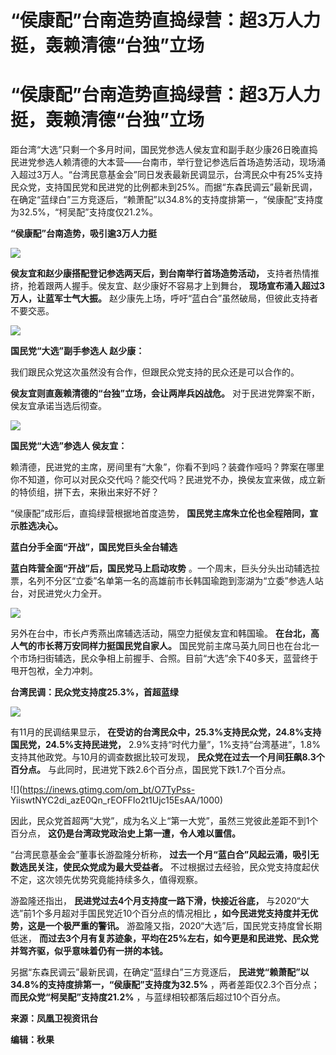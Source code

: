 # “侯康配”台南造势直捣绿营：超3万人力挺，轰赖清德“台独”立场

# “侯康配”台南造势直捣绿营：超3万人力挺，轰赖清德“台独”立场

距台湾“大选”只剩一个多月时间，国民党参选人侯友宜和副手赵少康26日晚直捣民进党参选人赖清德的大本营——台南巿，举行登记参选后首场造势活动，现场涌入超过3万人。“台湾民意基金会”同日发表最新民调显示，台湾民众中有25%支持民众党，支持国民党和民进党的比例都未到25%。而据“东森民调云”最新民调，在确定“蓝绿白”三方竞逐后，“赖萧配”以34.8%的支持度排第一，“侯康配”支持度为32.5%，“柯吴配”支持度仅21.2%。

**“侯康配”台南造势，吸引逾3万人力挺**

![](https://inews.gtimg.com/om_bt/OjVrxbOcdI9i7XkS8Uk0JkVKWNKpilXVa5doRdp84wu9UAA/1000)

**侯友宜和赵少康搭配登记参选两天后，到台南举行首场造势活动，** 支持者热情推挤，抢着跟两人握手。侯友宜、赵少康好不容易才上到舞台，
**现场宣布涌入超过3万人，让蓝军士气大振。** 赵少康先上场，呼吁“蓝白合”虽然破局，但彼此支持者不要交恶。

![](https://inews.gtimg.com/om_bt/OJOQaiBJlpIjQ2J0nsSD29hVhD1TXf8txEFbFqekAUwSEAA/1000)

**国民党“大选”副手参选人 赵少康：**

我们跟民众党这次虽然没有合作，但跟民众党支持的民众还是可以合作的。

**侯友宜则直轰赖清德的“台独”立场，会让两岸兵凶战危。** 对于民进党弊案不断，侯友宜承诺当选后彻查。

![](https://inews.gtimg.com/om_bt/O0Txum9edCA66RNtUK0-4MchJPdY_lX-5g0acORiiYPMkAA/1000)

**国民党“大选”参选人 侯友宜：**

赖清德，民进党的主席，房间里有“大象”，你看不到吗？装聋作哑吗？弊案在哪里你不知道，你可以对民众交代吗？能交代吗？民进党不办，换侯友宜来做，成立新的特侦组，拼下去，来揪出来好不好？

“侯康配”成形后，直捣绿营根据地首度造势， **国民党主席朱立伦也全程陪同，宣示胜选决心。**

**蓝白分手全面“开战”，国民党巨头全台辅选**

**蓝白阵营全面“开战”后，国民党马上启动攻势**
。一个周末，巨头分头出动辅选拉票，名列不分区“立委”名单第一名的高雄前巿长韩国瑜跑到澎湖为“立委”参选人站台，对民进党火力全开。

![](https://inews.gtimg.com/om_bt/ObzbOj9T0NxYitYYsilMQH0OU5dqB2ZnB1Si7Tpj4rVusAA/1000)

另外在台中，市长卢秀燕出席辅选活动，隔空力挺侯友宜和韩国瑜。 **在台北，高人气的市长蒋万安同样力挺国民党自家人。**
国民党前主席马英九同日也在台北一个巿场扫街辅选，民众争相上前握手、合照。目前“大选”余下40多天，蓝营终于甩开包袱，全力冲刺。

**台湾民调：民众党支持度25.3%，首超蓝绿**

![](https://inews.gtimg.com/om_bt/OxJzchZDB9k1Cymn5PrmWShl7oQ45O8SlNxk4Zg9hIzi8AA/1000)

有11月的民调结果显示， **在受访的台湾民众中，25.3%支持民众党，24.8%支持国民党，24.5%支持民进党，**
2.9%支持“时代力量”，1%支持“台湾基进”，1.8%支持其他政党。与10月的调查数据比较可发现， **民众党在过去一个月间狂飙8.3个百分点。**
与此同时，民进党下跌2.6个百分点，国民党下跌1.7个百分点。

![](https://inews.gtimg.com/om_bt/O7TyPss-
YiiswtNYC2di_azE0Qn_rEOFFIo2t1Ujc15EsAA/1000)

因此，民众党首超两“大党”，成为名义上“第一大党”，虽然三党彼此差距不到1个百分点， **这仍是台湾政党政治史上第一遭，令人难以置信。**

“台湾民意基金会”董事长游盈隆分析称， **过去一个月“蓝白合”风起云涌，吸引无数选民关注，使民众党成为最大受益者。**
不过根据过去经验，民众党支持度起伏不定，这次领先优势究竟能持续多久，值得观察。

游盈隆还指出， **民进党过去4个月支持度一路下滑，快接近谷底，** 与2020“大选”前1个多月超对手国民党近10个百分点的情况相比
**，如今民进党支持度并无优势，这是一个极严重的警讯。** 游盈隆又指，2020“大选”后，国民党支持度曾长期低迷，
**而过去3个月有复苏迹象，平均在25%左右，如今更是和民进党、民众党并驾齐驱，似乎意味着仍有一拼的本钱。**

另据“东森民调云”最新民调，在确定“蓝绿白”三方竞逐后， **民进党“赖萧配”以34.8%的支持度排第一，“侯康配”支持度为32.5%**
，两者差距仅2.3个百分点； **而民众党“柯吴配”支持度21.2%** ，与蓝绿相较都落后超过10个百分点。

**来源：凤凰卫视资讯台**

**编辑：秋果**


